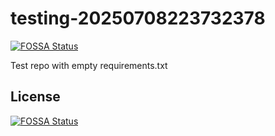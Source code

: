 # testing-20250708223732378
[![FOSSA Status](https://app.fossa.com/api/projects/git%2Bgithub.com%2Fkirogum%2Ftesting-20250708223732378.svg?type=shield)](https://app.fossa.com/projects/git%2Bgithub.com%2Fkirogum%2Ftesting-20250708223732378?ref=badge_shield)

Test repo with empty requirements.txt


## License
[![FOSSA Status](https://app.fossa.com/api/projects/git%2Bgithub.com%2Fkirogum%2Ftesting-20250708223732378.svg?type=large)](https://app.fossa.com/projects/git%2Bgithub.com%2Fkirogum%2Ftesting-20250708223732378?ref=badge_large)